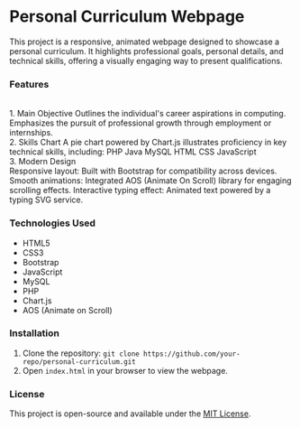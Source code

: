 <h1>Personal Curriculum Webpage</h1>
This project is a responsive, animated webpage designed to showcase a personal curriculum. It highlights professional goals, personal details, and technical skills, offering a visually engaging way to present qualifications.

<h3>Features</h3>
<br>1. Main Objective
Outlines the individual's career aspirations in computing.
Emphasizes the pursuit of professional growth through employment or internships.
<br>2. Skills Chart
A pie chart powered by Chart.js illustrates proficiency in key technical skills, including:
PHP
Java
MySQL
HTML
CSS
JavaScript
<br>3. Modern Design <br>
Responsive layout: Built with Bootstrap for compatibility across devices.
Smooth animations: Integrated AOS (Animate On Scroll) library for engaging scrolling effects.
Interactive typing effect: Animated text powered by a typing SVG service.

<h3>Technologies Used</h3>
<ul>
    <li><i class="fab fa-html5" style="color: #e34f26;"></i> HTML5</li>
    <li><i class="fab fa-css3-alt" style="color: #1572b6;"></i> CSS3</li>
    <li><i class="fab fa-bootstrap" style="color: #7952b3;"></i> Bootstrap</li>
    <li><i class="fab fa-js-square" style="color: #f7df1e;"></i> JavaScript</li>
    <li><i class="fas fa-database" style="color: #4db33d;"></i> MySQL</li>
    <li><i class="fab fa-php" style="color: #8993be;"></i> PHP</li>
    <li><i class="fas fa-chart-pie" style="color: #e07c24;"></i> Chart.js</li>
    <li><i class="fas fa-scroll" style="color: #4b77a9;"></i> AOS (Animate on Scroll)</li>
</ul>

<h3>Installation</h3>
<ol>
    <li>Clone the repository: <code>git clone https://github.com/your-repo/personal-curriculum.git</code></li>
    <li>Open <code>index.html</code> in your browser to view the webpage.</li>
</ol>

<h3>License</h3>
<p>
This project is open-source and available under the <a href="LICENSE">MIT License</a>.
</p>
